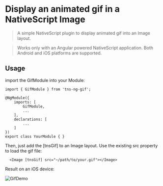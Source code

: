 # Display an animated gif in a NativeScript Image 

> A simple NativeScript plugin to display animated gif into an Image layout. 

> Works only with an Angular powered NativeScript application. Both Android and iOS platforms are supported. 

## Usage

import the GifModule into your Module:
```
import { GifModule } from 'tns-ng-gif';

@NgModule({
    imports: [
        GifModule,
        ...
    ],
    declarations: [
        ...
    ]
})
export class YourModule { }
```

Then, just add the [tnsGif] to an Image layout. Use the existing src property to load the gif file:
```  
  <Image [tnsGif] src="~/path/to/your.gif"></Image>
```

Result on an iOS device: 

![GifDemo](https://raw.githubusercontent.com/bdauria/tns-ng-gif/master/gif-demo.gif)
